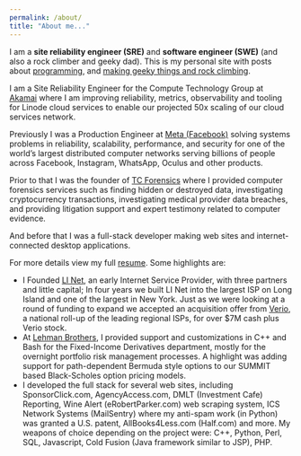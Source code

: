 ```yaml
---
permalink: /about/ 
title: "About me..."
---
```

I am a **site reliability engineer (SRE)** and **software engineer (SWE)** (and also a rock climber and geeky dad). This is my personal site with posts about [programming](/tech/), and [making geeky things and rock climbing](/play/).

I am a Site Reliability Engineer for the Compute Technology Group at [Akamai](https://www.akamai.com) where I am improving reliability, metrics, observability and tooling for Linode cloud services to enable our projected 50x scaling of our cloud services network.

Previously I was a Production Engineer at [Meta (Facebook)](https://www.facebook.com) solving systems problems in reliability, scalability, performance, and security for one of the world’s largest distributed computer networks serving billions of people across Facebook, Instagram, WhatsApp, Oculus and other products.

Prior to that I was the founder of [TC Forensics](http://www.tcforensics.com) where I provided computer forensics services such as finding hidden or destroyed data, investigating cryptocurrency transactions, investigating medical provider data breaches, and providing litigation support and expert testimony related to computer evidence.

And before that I was a full-stack developer making web sites and internet-connected desktop applications.

For more details view my full [resume](</downloads/Peter Theobald Resume SWE 2023-05-01.pdf>). Some highlights are: 

* I Founded [LI Net](https://angel.co/company/li-net), an early Internet Service Provider, with three partners and little capital; In four years we built LI Net into the largest ISP on Long Island and one of the largest in New York. Just as we were looking at a round of funding to expand we accepted an acquisition offer from [Verio](https://www.crunchbase.com/organization/verio#/entity), a national roll-up of the leading regional ISPs, for over $7M cash plus Verio stock.
* At [Lehman Brothers](https://www.crunchbase.com/organization/lehman-brothers#/entity), I provided support and customizations in C++ and Bash for the Fixed-Income Derivatives department, mostly for the overnight portfolio risk management processes. A highlight was adding support for path-dependent Bermuda style options to our SUMMIT based Black-Scholes option pricing models.
* I developed the full stack for several web sites, including SponsorClick.com, AgencyAccess.com, DMLT (Investment Cafe) Reporting, Wine Alert (eRobertParker.com) web scraping system, ICS Network Systems (MailSentry) where my anti-spam work (in Python) was granted a U.S. patent, AllBooks4Less.com (Half.com) and more. My weapons of choice depending on the project were: C++, Python, Perl, SQL, Javascript, Cold Fusion (Java framework similar to JSP), PHP.



